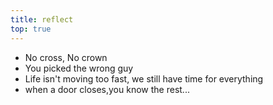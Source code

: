 ```yaml
---
title: reflect
top: true
---
```



- No cross, No crown
- You picked the wrong guy
- Life isn't moving too fast, we still have time for everything
- when a door closes,you know the rest...
<!--more--->
